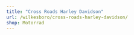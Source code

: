 ```yaml
---
title: "Cross Roads Harley Davidson"
url: /wilkesboro/cross-roads-harley-davidson/
shop: Motorrad
---
```

